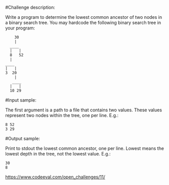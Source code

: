 #Challenge description:

Write a program to determine the lowest common ancestor of two nodes in a binary search tree. You may hardcode the following binary search tree in your program:

        30
        |
      ____
      |   |
      8   52
      |
    ____
    |   |
    3  20
        |
       ____
      |   |
      10 29

#Input sample:

The first argument is a path to a file that contains two values. These values represent two nodes within the tree, one per line. E.g.:

    8 52
    3 29

#Output sample:

Print to stdout the lowest common ancestor, one per line. Lowest means the lowest depth in the tree, not the lowest value. E.g.:

    30
    8

https://www.codeeval.com/open_challenges/11/
